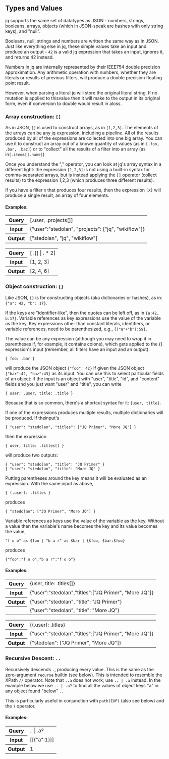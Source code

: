 ## Types and Values

jq supports the same set of datatypes as JSON - numbers, strings, booleans, arrays, objects (which in JSON-speak are
hashes with only string keys), and "null".

Booleans, null, strings and numbers are written the same way as in JSON. Just like everything else in jq, these simple
values take an input and produce an output - `42` is a valid jq expression that takes an input, ignores it, and returns
42 instead.

Numbers in jq are internally represented by their IEEE754 double precision approximation. Any arithmetic operation with
numbers, whether they are literals or results of previous filters, will produce a double precision floating point
result.

However, when parsing a literal jq will store the original literal string. If no mutation is applied to thisvalue then
it will make to the output in its original form, even if conversion to double would result in aloss.

### Array construction: `[]`

As in JSON, `[]` is used to construct arrays, as in `[1,2,3]`. The elements of the arrays can be any jq expression,
including a pipeline. All of the results produced by all of the expressions are collected into one big array. You can
use it to construct an array out of a known quantity of values (as in `[.foo, .bar, .baz]`) or to "collect" all the
results of a filter into an array (as in`[.items[].name]`)

Once you understand the "," operator, you can look at jq's array syntax in a different light: the expression `[1,2,3]`
is not using a built-in syntax for comma-separated arrays, but is instead applying the `[]` operator (collect results)
to the expression 1,2,3 (which produces three different results).

If you have a filter `X` that produces four results, then the expression `[X]` will produce a single result, an array of
four elements.

<div class="pb-3">
  <h4 class="examples">Examples:</h4>
  <div id="example10" class="collapse mx-3 small d-print-block">
    <table class="table table-borderless table-sm w-auto">
      <tbody>
      <tr>
        <th class="pe-3">Query</th>
        <td class="font-monospace">[.user, .projects[]]</td>
      </tr>
      <tr>
        <th>Input</th>
        <td class="font-monospace">{"user":"stedolan", "projects": ["jq", "wikiflow"]}</td>
      </tr>
      <tr>
        <th>Output</th>
        <td class="font-monospace">["stedolan", "jq", "wikiflow"]</td>
      </tr>
      </tbody>
    </table>
    <table class="table table-borderless table-sm w-auto">
      <tbody>
      <tr>
        <th class="pe-3">Query</th>
        <td class="font-monospace">[ .[] | . * 2]</td>
      </tr>
      <tr>
        <th>Input</th>
        <td class="font-monospace">[1, 2, 3]</td>
      </tr>
      <tr>
        <th>Output</th>
        <td class="font-monospace">[2, 4, 6]</td>
      </tr>
      </tbody>
    </table>
  </div>
</div>

### Object construction: `{}`

Like JSON, `{}` is for constructing objects (aka dictionaries or hashes), as in: `{"a": 42, "b": 17}`.

If the keys are "identifier-like", then the quotes can be left off, as in `{a:42, b:17}`. Variable references as key
expressions use the value of the variable as the key. Key expressions other than constant literals, identifiers, or
variable references, need to be parenthesized, e.g., `{("a"+"b"):59}`.

The value can be any expression (although you may need to wrap it in parentheses if, for example, it contains colons),
which gets applied to the {} expression's input (remember, all filters have an input and an output).

```
{ foo: .bar }
```

will produce the JSON object `{"foo": 42}` if given the JSON object `{"bar":42, "baz":43}` as its input. You can use
this to select particular fields of an object: if the input is an object with "user", "title", "id", and "content"
fields and you just want "user" and "title", you can write

```
{ user: .user, title: .title }
```

Because that is so common, there's a shortcut syntax for it: `{user, title}`.

If one of the expressions produces multiple results, multiple dictionaries will be produced. If theinput's

```
{ "user": "stedolan", "titles": ["JQ Primer", "More JQ"] }
```

then the expression

```
{ user, title: .titles[] }
```

will produce two outputs:

```
{ "user": "stedolan", "title": "JQ Primer" }
{ "user": "stedolan", "title": "More JQ" }
```

Putting parentheses around the key means it will be evaluated as an expression. With the same input as above,

```
{ (.user): .titles }
```

produces

```
{ "stedolan": ["JQ Primer", "More JQ"] }
```

Variable references as keys use the value of the variable as the key. Without a value then the variable's name becomes
the key and its value becomes the value,

```
"f o o" as $foo | "b a r" as $bar | {$foo, $bar:$foo}
```

produces

```
{"foo":"f o o","b a r":"f o o"}
```

<div class="pb-3">
  <h4 class="examples">Examples:</h4>
  <div id="example11" class="collapse mx-3 small d-print-block">
    <table class="table table-borderless table-sm w-auto">
      <tbody>
      <tr>
        <th class="pe-3">Query</th>
        <td class="font-monospace">{user, title: .titles[]}</td>
      </tr>
      <tr>
        <th>Input</th>
        <td class="font-monospace">{"user":"stedolan","titles":["JQ Primer", "More JQ"]}</td>
      </tr>
      <tr>
        <th>Output</th>
        <td class="font-monospace">{"user":"stedolan", "title": "JQ Primer"}</td>
      </tr>
      <tr>
        <th></th>
        <td class="font-monospace">{"user":"stedolan", "title": "More JQ"}</td>
      </tr>
      </tbody>
    </table>
    <table class="table table-borderless table-sm w-auto">
      <tbody>
      <tr>
        <th class="pe-3">Query</th>
        <td class="font-monospace">{(.user): .titles}</td>
      </tr>
      <tr>
        <th>Input</th>
        <td class="font-monospace">{"user":"stedolan","titles":["JQ Primer", "More JQ"]}</td>
      </tr>
      <tr>
        <th>Output</th>
        <td class="font-monospace">{"stedolan": ["JQ Primer", "More JQ"]}</td>
      </tr>
      </tbody>
    </table>
  </div>
</div>

### Recursive Descent: `..`

Recursively descends `.`, producing every value. This is the same as the zero-argument `recurse` builtin (see below).
This is intended to resemble the XPath `//` operator. Note that `..a` does not work; use `.. | .a` instead. In the
example below we use `.. | .a?` to find all the values of object keys "a" in any object found "below" `.`.

This is particularly useful in conjunction with `path(EXP)` (also see below) and the `?` operator.

<div class="pb-3">
  <h4 class="examples">Examples:</h4>
  <div id="example12" class="collapse mx-3 small d-print-block">
    <table class="table table-borderless table-sm w-auto">
      <tbody>
      <tr>
        <th class="pe-3">Query</th>
        <td class="font-monospace">.. | .a?</td>
      </tr>
      <tr>
        <th>Input</th>
        <td class="font-monospace">[[{"a":1}]]</td>
      </tr>
      <tr>
        <th>Output</th>
        <td class="font-monospace">1</td>
      </tr>
      </tbody>
    </table>
  </div>
</div>

